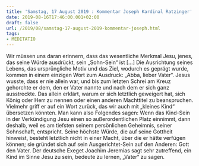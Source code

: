 ```yaml
---
title: 'Samstag, 17 August 2019 : Kommentar Joseph Kardinal Ratzinger'
date: 2019-08-16T17:46:00.001+02:00
draft: false
url: /2019/08/samstag-17-august-2019-kommentar-joseph.html
tags: 
- MEDITATIO
---
```


Wir müssen uns daran erinnern, dass das wesentliche Merkmal Jesu, jenes, das seine Würde ausdrückt, sein „Sohn-Sein“ ist \[…\] Die Ausrichtung seines Lebens, das ursprüngliche Motiv und das Ziel, wodurch es geprägt wurde, kommen in einem einzigen Wort zum Ausdruck: „Abba, lieber Vater“. Jesus wusste, dass er nie allein war, und bis zum letzten Schrei am Kreuz gehorchte er dem, den er Vater nannte und nach dem er sich ganz ausstreckte. Das allein erklärt, warum er sich letztlich geweigert hat, sich König oder Herr zu nennen oder einen anderen Machttitel zu beanspruchen. Vielmehr griff er auf ein Wort zurück, das wir auch mit „kleines Kind“ übersetzen könnten. Man kann also Folgendes sagen: Wenn das Kind-Sein in der Verkündigung Jesu einen so außerordentlichen Platz einnimmt, dann deshalb, weil es am tiefsten seinem persönlichen Geheimnis, seiner Sohnschaft, entspricht. Seine höchste Würde, die auf seine Gottheit hinweist, besteht letztlich nicht in einer Macht, über die er hätte verfügen können; sie gründet sich auf sein Ausgerichtet-Sein auf den Anderen: Gott den Vater. Der deutsche Exeget Joachim Jeremias sagt sehr zutreffend, ein Kind im Sinne Jesu zu sein, bedeute zu lernen, „Vater“ zu sagen.